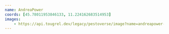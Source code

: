 ```yaml
---
name: AndreaPower
coords: [45.78011953846133, 11.224162683514953]
images:
    - https://api.tougrel.dev/legacy/pestoverse/image?name=andreapower-1.jpg
---
```

